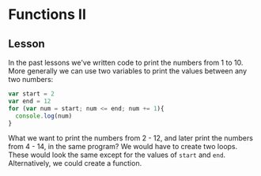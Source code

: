 # Functions II


## Lesson

In the past lessons we've written code to print the numbers from 1 to 10. More generally we can use two variables to print the values between any two numbers:

```js
var start = 2
var end = 12
for (var num = start; num <= end; num += 1){
  console.log(num)
}
```

What we want to print the numbers from 2 - 12, and later print the numbers from 4 - 14, in the same program? We would have to create two loops. These would look the same except for the values of `start` and `end`. Alternatively, we could create a function.
